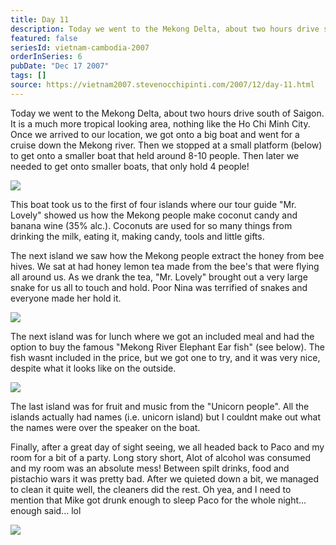 ```yaml
---
title: Day 11
description: Today we went to the Mekong Delta, about two hours drive south of Saigon. It is a much more tropical looking area, nothing like the Ho Chi M...
featured: false
seriesId: vietnam-cambodia-2007
orderInSeries: 6
pubDate: "Dec 17 2007"
tags: []
source: https://vietnam2007.stevenocchipinti.com/2007/12/day-11.html
---
```


Today we went to the Mekong Delta, about two hours drive south of Saigon.  
It is a much more tropical looking area, nothing like the Ho Chi Minh City.  
Once we arrived to our location, we got onto a big boat and went for a cruise down the Mekong river. Then we stopped at a small platform (below) to get onto a smaller boat that held around 8-10 people. Then later we needed to get onto smaller boats, that only hold 4 people!

[![](https://2.bp.blogspot.com/_l2YQkMP1pOU/R2aiaasAJOI/AAAAAAAAAFg/snGi-EY1TVE/s320/DSCF7620e.JPG)](https://2.bp.blogspot.com/_l2YQkMP1pOU/R2aiaasAJOI/AAAAAAAAAFg/snGi-EY1TVE/s1600-h/DSCF7620e.JPG)

This boat took us to the first of four islands where our tour guide "Mr. Lovely" showed us how the Mekong people make coconut candy and banana wine (35% alc.). Coconuts are used for so many things from drinking the milk, eating it, making candy, tools and little gifts.

The next island we saw how the Mekong people extract the honey from bee hives. We sat at had honey lemon tea made from the bee's that were flying all around us. As we drank the tea, "Mr. Lovely" brought out a very large snake for us all to touch and hold. Poor Nina was terrified of snakes and everyone made her hold it.

[![](https://4.bp.blogspot.com/_l2YQkMP1pOU/R2aia6sAJPI/AAAAAAAAAFo/AVKG-deuAv0/s320/DSCF7685.JPG)](https://4.bp.blogspot.com/_l2YQkMP1pOU/R2aia6sAJPI/AAAAAAAAAFo/AVKG-deuAv0/s1600-h/DSCF7685.JPG)

The next island was for lunch where we got an included meal and had the option to buy the famous "Mekong River Elephant Ear fish" (see below). The fish wasnt included in the price, but we got one to try, and it was very nice, despite what it looks like on the outside.

[![](https://2.bp.blogspot.com/_l2YQkMP1pOU/R2aibasAJQI/AAAAAAAAAFw/-CovA32Gs9c/s320/DSCF7689.JPG)](https://2.bp.blogspot.com/_l2YQkMP1pOU/R2aibasAJQI/AAAAAAAAAFw/-CovA32Gs9c/s1600-h/DSCF7689.JPG)

The last island was for fruit and music from the "Unicorn people". All the islands actually had names (i.e. unicorn island) but I couldnt make out what the names were over the speaker on the boat.

Finally, after a great day of sight seeing, we all headed back to Paco and my room for a bit of a party. Long story short, Alot of alcohol was consumed and my room was an absolute mess! Between spilt drinks, food and pistachio wars it was pretty bad. After we quieted down a bit, we managed to clean it quite well, the cleaners did the rest. Oh yea, and I need to mention that Mike got drunk enough to sleep Paco for the whole night... enough said... lol

[![](https://4.bp.blogspot.com/_l2YQkMP1pOU/R2aib6sAJRI/AAAAAAAAAF4/O1FVHjacm7k/s320/DSCF7725.JPG)](https://4.bp.blogspot.com/_l2YQkMP1pOU/R2aib6sAJRI/AAAAAAAAAF4/O1FVHjacm7k/s1600-h/DSCF7725.JPG)
